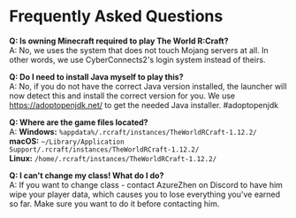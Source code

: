 # Frequently Asked Questions

**Q: Is owning Minecraft required to play The World R:Craft?**<br>
A: No, we uses the system that does not touch Mojang servers at all. In other words, we use CyberConnects2's login system instead of theirs.

**Q: Do I need to install Java myself to play this?**<br>
A: No, if you do not have the correct Java version installed, the launcher will now detect this and install the correct version for you. We use https://adoptopenjdk.net/ to get the needed Java installer. #adoptopenjdk

**Q: Where are the game files located?**<br>
A: **Windows:** `%appdata%/.rcraft/instances/TheWorldRCraft-1.12.2/`  
**macOS:** `~/Library/Application Support/.rcraft/instances/TheWorldRCraft-1.12.2/`  
**Linux:** `/home/.rcraft/instances/TheWorldRCraft-1.12.2/`  

**Q: I can't change my class! What do I do?**<br>
A: If you want to change class - contact AzureZhen on Discord to have him wipe your player data, which causes you to lose everything you've earned so far. Make sure you want to do it before contacting him.